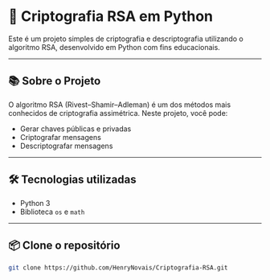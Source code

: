 # 🔐 Criptografia RSA em Python

Este é um projeto simples de criptografia e descriptografia utilizando o algoritmo RSA, desenvolvido em Python com fins educacionais.

---

## 📚 Sobre o Projeto

O algoritmo RSA (Rivest–Shamir–Adleman) é um dos métodos mais conhecidos de criptografia assimétrica. Neste projeto, você pode:

- Gerar chaves públicas e privadas
- Criptografar mensagens
- Descriptografar mensagens

---

## 🛠️ Tecnologias utilizadas

- Python 3
- Biblioteca `os` e `math` 
---

## 📦 Clone o repositório
   ```bash
   git clone https://github.com/HenryNovais/Criptografia-RSA.git

